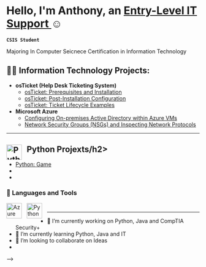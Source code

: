 

<h1>Hello, I'm Anthony, an <a href="https://www.linkedin.com/in/anthony-rodr%C3%ADguez-pacheco-104728339/">Entry-Level IT Support </a>☺</h1>

**`CSIS Student`**


Majoring In Computer Seicnece 
Certification in Information Technology

  <h2>
<h2>👨‍💻 Information Technology Projects:</h2>

- <b>osTicket (Help Desk Ticketing System)</b>
  - [osTicket: Prerequisites and Installation](https://github.com/AnthonyRodriguez-P147/OsTicket-Prereq)
  - [osTicket: Post-Installation Configuration](https://github.com/joshmadakorcc/post-install-config)
  - [osTicket: Ticket Lifecycle Examples](https://github.com/joshmadakorcc/ticket-lifecycle)
- <b>Microsoft Azure</b>
  - [Configuring On-premises Active Directory within Azure VMs](https://github.com/joshmadakorcc/configure-ad)
  - [Network Security Groups (NSGs) and Inspecting Network Protocols](https://github.com/joshmadakorcc/azure-network-protocols)
---

### <h2> Python Projexts/h2> <img align="left" alt="Python" width="40px" style="padding-right:10px;" src="https://cdn.jsdelivr.net/gh/devicons/devicon/icons/python/python-plain.svg" /> ##
  
  - [Python: Game](https://github.com/AnthonyRodriguez-P147/Game.git)
  -
  -
  
### 🧰 Languages and Tools
<img align="left" alt="Azure" width="40px" style="padding-right:10px;" src="https://cdn.jsdelivr.net/gh/devicons/devicon@latest/icons/azure/azure-original.svg" />           
<img align="left" alt="Python" width="40px" style="padding-right:10px;" src="https://cdn.jsdelivr.net/gh/devicons/devicon/icons/python/python-plain.svg" /> 

#

---
- 🔭 I’m currently working on Python, Java and CompTIA Security+ 
- 🌱 I’m currently learning Python, Java and IT
- 👯 I’m looking to collaborate on Ideas
-
-->

